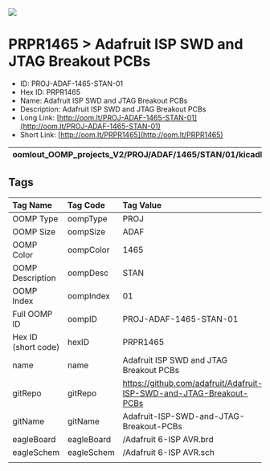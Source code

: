 


  
![][im]
# PRPR1465 > Adafruit ISP SWD and JTAG Breakout PCBs

- ID: PROJ-ADAF-1465-STAN-01
- Hex ID: PRPR1465
- Name: Adafruit ISP SWD and JTAG Breakout PCBs
- Description: Adafruit ISP SWD and JTAG Breakout PCBs
- Long Link: [http://oom.lt/PROJ-ADAF-1465-STAN-01](http://oom.lt/PROJ-ADAF-1465-STAN-01)
- Short Link: [http://oom.lt/PRPR1465](http://oom.lt/PRPR1465)
  

|oomlout_OOMP_projects_V2/PROJ/ADAF/1465/STAN/01/kicadPcb3dFront.png|oomlout_OOMP_projects_V2/PROJ/ADAF/1465/STAN/01/kicadPcb3dBack.png|oomlout_OOMP_projects_V2/PROJ/ADAF/1465/STAN/01/kicadPcb3d.png||
| :---: | :---: | :---: | :---: |

## Tags
  

|Tag Name|Tag Code|Tag Value|
| :--- | :--- | :--- |
|OOMP Type|oompType|PROJ|
|OOMP Size|oompSize|ADAF|
|OOMP Color|oompColor|1465|
|OOMP Description|oompDesc|STAN|
|OOMP Index|oompIndex|01|
|Full OOMP ID|oompID|PROJ-ADAF-1465-STAN-01|
|Hex ID (short code)|hexID|PRPR1465|
|name|name|Adafruit ISP SWD and JTAG Breakout PCBs|
|gitRepo|gitRepo|https://github.com/adafruit/Adafruit-ISP-SWD-and-JTAG-Breakout-PCBs|
|gitName|gitName|Adafruit-ISP-SWD-and-JTAG-Breakout-PCBs|
|eagleBoard|eagleBoard|/Adafruit 6-ISP AVR.brd|
|eagleSchem|eagleSchem|/Adafruit 6-ISP AVR.sch|
||||



[im]: PROJ/ADAF/1465/STAN/01/kicadPcb3d_450.png
